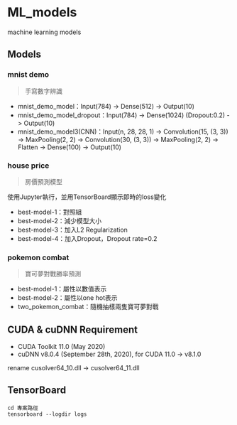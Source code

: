 # ML_models
machine learning models

## Models
### mnist demo
> 手寫數字辨識

* mnist_demo_model：Input(784) -> Dense(512) -> Output(10)
* mnist_demo_model_dropout：Input(784) -> Dense(1024) (Dropout:0.2) -> Output(10)
* mnist_demo_model3(CNN)：Input(n, 28, 28, 1) -> Convolution(15, (3, 3)) -> MaxPooling(2, 2) -> Convolution(30, (3, 3)) -> MaxPooling(2, 2) -> Flatten -> Dense(100) -> Output(10)

### house price
> 房價預測模型

使用Jupyter執行，並用TensorBoard顯示即時的loss變化

* best-model-1：對照組
* best-model-2：減少模型大小
* best-model-3：加入L2 Regularization
* best-model-4：加入Dropout，Dropout rate=0.2

### pokemon combat
> 寶可夢對戰勝率預測

* best-model-1：屬性以數值表示
* best-model-2：屬性以one hot表示
* two_pokemon_combat：隨機抽樣兩隻寶可夢對戰

## CUDA & cuDNN Requirement
* CUDA Toolkit 11.0 (May 2020)  
* cuDNN v8.0.4 (September 28th, 2020), for CUDA 11.0 -> v8.1.0

rename cusolver64_10.dll -> cusolver64_11.dll

## TensorBoard

```
cd 專案路徑
tensorboard --logdir logs
```
